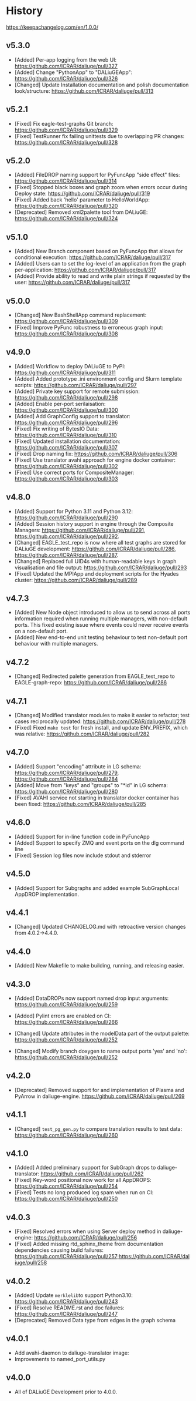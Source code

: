 # History
https://keepachangelog.com/en/1.0.0/

## v5.3.0

- [Added] Per-app logging from the web UI: https://github.com/ICRAR/daliuge/pull/327
- [Added] Change "PythonApp" to "DALiuGEApp": https://github.com/ICRAR/daliuge/pull/326
- [Changed] Update Installation documentation and polish documentation look/structure: https://github.com/ICRAR/daliuge/pull/313

## v5.2.1

- [Fixed] Fix eagle-test-graphs Git branch: https://github.com/ICRAR/daliuge/pull/329
- [Fixed] TestRunner fix failing unittests due to overlapping PR changes: https://github.com/ICRAR/daliuge/pull/328

## v5.2.0

- [Added] FileDROP naming support for PyFuncApp "side effect" files: https://github.com/ICRAR/daliuge/pull/314
- [Fixed] Stopped black boxes and graph zoom when errors occur during Deploy state: https://github.com/ICRAR/daliuge/pull/319
- [Fixed] Added back 'hello' parameter to HelloWorldApp: https://github.com/ICRAR/daliuge/pull/320
- [Deprecated] Removed xml2palette tool from DALiuGE: https://github.com/ICRAR/daliuge/pull/324

## v5.1.0

- [Added] New Branch component based on PyFuncApp that allows for conditional execution: https://github.com/ICRAR/daliuge/pull/317
- [Added] Users can to set the log-level of an application from the graph per-application: https://github.com/ICRAR/daliuge/pull/317
- [Added] Provide ability to read and write plain strings if requested by the user: https://github.com/ICRAR/daliuge/pull/317

## v5.0.0

- [Changed] New BashShellApp command replacement: https://github.com/ICRAR/daliuge/pull/309 
- [Fixed] Improve PyFunc robustness to erroneous graph input: https://github.com/ICRAR/daliuge/pull/308

## v4.9.0

- [Added] Workflow to deploy DALiuGE to PyPI: https://github.com/ICRAR/daliuge/pull/311
- [Added] Added prototype .ini environment config and Slurm template scripts: https://github.com/ICRAR/daliuge/pull/297
- [Added] Private key support for remote submission: https://github.com/ICRAR/daliuge/pull/298
- [Added] Enable per-port serilaisation: https://github.com/ICRAR/daliuge/pull/300
- [Added] Add GraphConfig support to translator: https://github.com/ICRAR/daliuge/pull/296
- [Fixed] Fix writing of BytesIO Data: https://github.com/ICRAR/daliuge/pull/310
- [Fixed] Updated installation documentation: https://github.com/ICRAR/daliuge/pull/307
- [Fixed] Drop naming fix: https://github.com/ICRAR/daliuge/pull/306
- [Fixed] Use translator avahi approach for engine docker container: https://github.com/ICRAR/daliuge/pull/302
- [Fixed] Use correct ports for CompositeManager: https://github.com/ICRAR/daliuge/pull/303


## v4.8.0

- [Added] Support for Python 3.11 and Python 3.12: https://github.com/ICRAR/daliuge/pull/290
- [Added] Session history support in engine through the Composite Managers:  https://github.com/ICRAR/daliuge/pull/291, https://github.com/ICRAR/daliuge/pull/292.
- [Changed] EAGLE_test_repo is now where all test graphs are stored for DALiuGE development: https://github.com/ICRAR/daliuge/pull/286, https://github.com/ICRAR/daliuge/pull/287.
- [Changed] Replaced full UID4s with human-readable keys in graph visualisation and file output: https://github.com/ICRAR/daliuge/pull/293
- [Fixed] Updated the MPIApp and deployment scripts for the Hyades cluster: https://github.com/ICRAR/daliuge/pull/289

## v4.7.3

- [Added] New Node object introduced to allow us to send across all ports information required when running multiple managers, with non-default ports. This fixed existing issue where events could never receive events on a non-default port. 
- [Added] New end-to-end unit testing behaviour to test non-default port behaviour with multiple managers.   

## v4.7.2

- [Changed] Redirected palette generation from EAGLE_test_repo to EAGLE-graph-repo: https://github.com/ICRAR/daliuge/pull/286

## v4.7.1

- [Changed] Modified translator modules to make it easier to refactor; test cases reciprocally updated: https://github.com/ICRAR/daliuge/pull/278
- [Fixed] Fixed `make test` for fresh install, and update ENV_PREFIX, which was relative: https://github.com/ICRAR/daliuge/pull/282

## v4.7.0

- [Added] Support "encoding" attribute in LG schema: https://github.com/ICRAR/daliuge/pull/279, https://github.com/ICRAR/daliuge/pull/284
- [Added] Move from "keys" and "groups" to "*id" in LG schema: https://github.com/ICRAR/daliuge/pull/280
- [Fixed] AVAHI service not starting in translator docker container has been fixed: https://github.com/ICRAR/daliuge/pull/285

## v4.6.0

- [Added] Support for in-line function code in PyFuncApp
- [Added] Support to specify ZMQ and event ports on the dlg command line
- [Fixed] Session log files now include stdout and stderror

## v4.5.0

- [Added] Support for Subgraphs and added example SubGraphLocal AppDROP implementation.

## v4.4.1 

- [Changed] Updated CHANGELOG.md with retroactive version changes from 4.0.2->4.4.0. 

## v4.4.0

- [Added] New Makefile to make building, running, and releasing easier.  

## v4.3.0

- [Added] DataDROPs now support named drop input arguments: https://github.com/ICRAR/daliuge/pull/259

- [Added] Pylint errors are enabled on CI: https://github.com/ICRAR/daliuge/pull/266 

- [Changed] Update attributes in the modelData part of the output palette: https://github.com/ICRAR/daliuge/pull/252

- [Changed] Modify branch doxygen to name output ports 'yes' and 'no': https://github.com/ICRAR/daliuge/pull/252

## v4.2.0

- [Deprecated] Removed support for and implementation of Plasma and PyArrow in daliuge-engine. https://github.com/ICRAR/daliuge/pull/269 

## v4.1.1

- [Changed] `test_pg_gen.py` to compare translation results to test data: https://github.com/ICRAR/daliuge/pull/260 

## v4.1.0

- [Added] Added preliminary support for SubGraph drops to daliuge-translator: https://github.com/ICRAR/daliuge/pull/262 
- [Fixed] Key-word positional now work for all AppDROPS: https://github.com/ICRAR/daliuge/pull/254
- [Fixed] Tests no long produced log spam when run on CI: https://github.com/ICRAR/daliuge/pull/250

## v4.0.3 

- [Fixed] Resolved errors when using Server deploy method in daliuge-engine: https://github.com/ICRAR/daliuge/pull/256
- [Fixed] Added missing rtd_sphinx_theme from documentation dependencies causing build failures: https://github.com/ICRAR/daliuge/pull/257;https://github.com/ICRAR/daliuge/pull/258

## v4.0.2

- [Added] Update `merklelib`to support Python3.10: https://github.com/ICRAR/daliuge/pull/243
- [Fixed] Resolve README.rst and doc failures: https://github.com/ICRAR/daliuge/pull/247
- [Deprecated] Removed Data type from edges in the graph schema

## v4.0.1

- Add avahi-daemon to daliuge-translator image:
- Improvements to named_port_utils.py
    
## v4.0.0 

- All of DALiuGE Development prior to 4.0.0.
